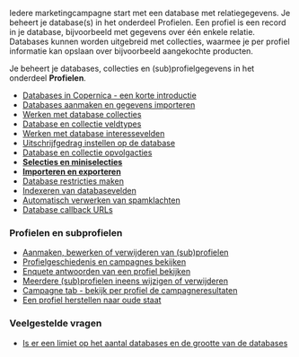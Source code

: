 Iedere marketingcampagne start met een database met relatiegegevens. Je
beheert je database(s) in het onderdeel Profielen. Een profiel is een
record in je database, bijvoorbeeld met gegevens over één enkele
relatie. Databases kunnen worden uitgebreid met collecties, waarmee je
per profiel informatie kan opslaan over bijvoorbeeld aangekochte
producten.

Je beheert je databases, collecties en (sub)profielgegevens in het
onderdeel **Profielen**.

-   [Databases in Copernica - een korte
    introductie](http://www.copernica.com/nl/ondersteuning/databases-in-copernica-een-korte-introductie)
-   [Databases aanmaken en gegevens
    importeren](http://www.copernica.com/nl/ondersteuning/database-maken-en-gegevens-importeren)
-   [Werken met database
    collecties](http://www.copernica.com/nl/ondersteuning/werken-met-database-collecties)
-   [Database en collectie
    veldtypes](http://www.copernica.com/nl/ondersteuning/database-en-collectie-veldtypes)
-   [Werken met database
    interessevelden](http://www.copernica.com/nl/ondersteuning/bewaren-van-interesses-in-database-interessevelden)
-   [Uitschrijfgedrag instellen op de
    database](http://www.copernica.com/nl/ondersteuning/uitschrijfgedrag-instellen-op-database-of-collectie)
-   [Database en collectie
    opvolgacties](http://www.copernica.com/nl/ondersteuning/opvolgacties-voor-databases-en-collecties)
-   **[Selecties en
    miniselecties](http://www.copernica.com/nl/ondersteuning/selecties-en-miniselecties)**
-   [**Importeren en
    exporteren**](http://www.copernica.com/nl/ondersteuning/importeren-en-exporteren)
-   [Database restricties
    maken](http://www.copernica.com/nl/ondersteuning/database-restricties-maken)
-   [Indexeren van
    databasevelden](http://www.copernica.com/nl/ondersteuning/indexeren-van-databasevelden)
-   [Automatisch verwerken van
    spamklachten](http://www.copernica.com/nl/ondersteuning/automatisch-verwerken-van-spamklachten)
-   [](http://www.copernica.com/nl/ondersteuning/is-er-een-limiet-op-het-aantal-databases-en-de-grootte-van-de-databases)
    [Database callback
    URLs](http://www.copernica.com/nl/ondersteuning/database-callback-urls)

### Profielen en subprofielen

-   [Aanmaken, bewerken of verwijderen van
    (sub)profielen](http://www.copernica.com/nl/ondersteuning/aanmaken-bewerken-of-verwijderen-van-sub-profielen)
-   [Profielgeschiedenis en campagnes
    bekijken](http://www.copernica.com/nl/ondersteuning/profielgeschiedenis-en-campagnes-bekijken)
-   [Enquete antwoorden van een profiel
    bekijken](http://www.copernica.com/nl/ondersteuning/enquete-antwoorden-van-een-profiel-opzoeken)
-   [Meerdere (sub)profielen ineens wijzigen of
    verwijderen](http://www.copernica.com/nl/ondersteuning/meerdere-sub-profielen-ineens-wijzigen-of-verwijderen)
-   [Campagne tab - bekijk per profiel de
    campagneresultaten](http://www.copernica.com/nl/ondersteuning/campagne-tab-bekijk-per-profiel-de-campagneresultaten)
-   [Een profiel herstellen naar oude
    staat](http://www.copernica.com/nl/ondersteuning/een-profiel-herstellen-naar-oude-staat)

### Veelgestelde vragen

-   [Is er een limiet op het aantal databases en de grootte van de
    databases](http://www.copernica.com/nl/ondersteuning/is-er-een-limiet-op-het-aantal-databases-en-de-grootte-van-de-databases)

